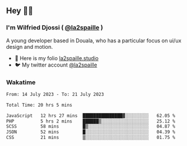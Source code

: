 ## Hey 👋🏾
### I'm Wilfried Djossi ( <a href="https://twitter.com/la2spaille/" target="_blank">@la2spaille</a> )
A young developer based in Douala, who has a particular focus on ui/ux design and motion.

- 🎨 Here is my folio [la2spaille.studio](https://la2spaille.studio/)
- 🐦 My twitter account [@la2spaille](https://twitter.com/la2spaille/)

### Wakatime
<!--START_SECTION:waka-->

```txt
From: 14 July 2023 - To: 21 July 2023

Total Time: 20 hrs 5 mins

JavaScript   12 hrs 27 mins  ███████████████▓░░░░░░░░░   62.05 %
PHP          5 hrs 2 mins    ██████▒░░░░░░░░░░░░░░░░░░   25.12 %
SCSS         58 mins         █▒░░░░░░░░░░░░░░░░░░░░░░░   04.87 %
JSON         52 mins         █░░░░░░░░░░░░░░░░░░░░░░░░   04.39 %
CSS          21 mins         ▒░░░░░░░░░░░░░░░░░░░░░░░░   01.75 %
```

<!--END_SECTION:waka-->
<!--
**la2spaille/la2spaille** is a ✨ _special_ ✨ repository because its `README.md` (this file) appears on your GitHub profile.

Here are some ideas to get you started:

- 🔭 I’m currently working on ...
- 🌱 I’m currently learning ...
- 👯 I’m looking to collaborate on ...
- 🤔 I’m looking for help with ...
- 💬 Ask me about ...
- 📫 How to reach me: ...
- 😄 Pronouns: ...
- ⚡ Fun fact: ...
-->
